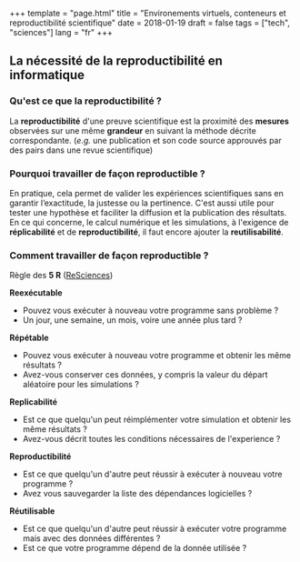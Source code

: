 +++
template = "page.html"
title = "Environements virtuels, conteneurs et reproductibilité scientifique"
date =  2018-01-19
draft = false
tags = ["tech", "sciences"]
lang = "fr"
+++


## La nécessité de la reproductibilité en informatique

### Qu'est ce que la reproductibilité ?

La **reproductibilité** d'une preuve scientifique est la proximité des **mesures** observées sur une même **grandeur** en suivant la méthode décrite correspondante. (*e.g.* une publication et son code source approuvés par des pairs dans une revue scientifique)



### Pourquoi travailler de façon reproductible ?

En pratique, cela permet de valider les expériences scientifiques sans en garantir l’exactitude, la justesse ou la pertinence. C'est aussi utile pour tester une hypothèse et faciliter la diffusion et la publication des résultats. En ce qui concerne, le calcul numérique et les simulations, à l'exigence de **réplicabilité** et de **reproductibilité**, il faut encore ajouter la **reutilisabilité**.


### Comment travailler de façon reproductible ?

Règle des **5 R** ([ReSciences](https://hal.archives-ouvertes.fr/hal-01573262))


**Reexécutable**
* Pouvez vous exécuter à nouveau votre programme sans problème ?
* Un jour, une semaine, un mois, voire une année plus tard ?

**Répétable**
* Pouvez vous exécuter à nouveau votre programme et obtenir les même résultats ?
* Avez-vous conserver ces données, y compris la valeur du départ aléatoire pour les simulations ?

**Replicabilité**
* Est ce que quelqu'un peut réimplémenter votre simulation et obtenir les même résultats ?
* Avez-vous décrit toutes les conditions nécessaires de l'experience ?

**Reproductibilité**
* Est ce que quelqu'un d'autre peut réussir à exécuter à nouveau votre programme ?
* Avez vous sauvegarder la liste des dépendances logicielles ?

**Réutilisable**
* Est ce que quelqu'un d'autre peut réussir à exécuter votre programme mais avec des données différentes ?
* Est ce que votre programme dépend de la donnée utilisée ?

